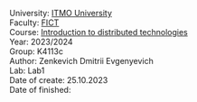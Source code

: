 University: [ITMO University](https://itmo.ru/ru/) \
Faculty: [FICT](https://fict.itmo.ru) \
Course: [Introduction to distributed technologies](https://github.com/itmo-ict-faculty/introduction-to-distributed-technologies) \
Year: 2023/2024 \
Group: K4113с \
Author: Zenkevich Dmitrii Evgenyevich \
Lab: Lab1 \
Date of create: 25.10.2023 \
Date of finished: <none>